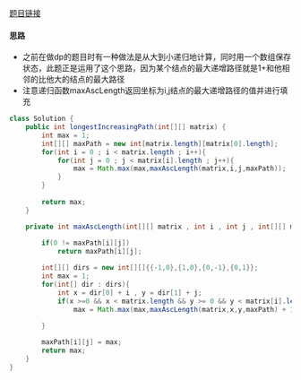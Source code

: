 [题目链接](https://leetcode-cn.com/problems/fpTFWP/)

#### 思路
+ 之前在做dp的题目时有一种做法是从大到小递归地计算，同时用一个数组保存状态，此题正是运用了这个思路，因为某个结点的最大递增路径就是1+和他相邻的比他大的结点的最大路径
+ 注意递归函数maxAscLength返回坐标为i,j结点的最大递增路径的值并进行填充

```java
class Solution {
    public int longestIncreasingPath(int[][] matrix) {
		int max = 1;
        int[][] maxPath = new int[matrix.length][matrix[0].length];
        for(int i = 0 ; i < matrix.length ; i++){
            for(int j = 0 ; j < matrix[i].length ; j++){
                max = Math.max(max,maxAscLength(matrix,i,j,maxPath));
            }
        }
		
        return max;
    }

    private int maxAscLength(int[][] matrix , int i , int j , int[][] maxPath){
		
        if(0 != maxPath[i][j])
        	return maxPath[i][j];

        int[][] dirs = new int[][]{{-1,0},{1,0},{0,-1},{0,1}};
        int max = 1;
        for(int[] dir : dirs){
			int x = dir[0] + i , y = dir[1] + j;
            if(x >=0 && x < matrix.length && y >= 0 && y < matrix[i].length && matrix[i][j] < matrix[x][y])    
        		max = Math.max(max,maxAscLength(matrix,x,y,maxPath) + 1);
            
        }

		maxPath[i][j] = max;
        return max;
    }
}
```